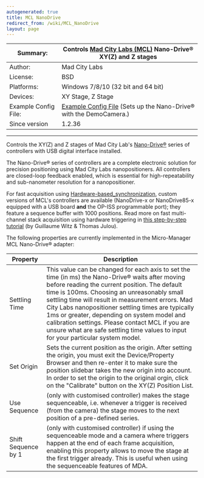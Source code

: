 ```yaml
---
autogenerated: true
title: MCL NanoDrive
redirect_from: /wiki/MCL_NanoDrive
layout: page
---
```


| Summary:             | Controls [Mad City Labs (MCL)](http://www.madcitylabs.com/) Nano-Drive® XY(Z) and Z stages                        |
|----------------------|-------------------------------------------------------------------------------------------------------------------|
| Author:              | Mad City Labs                                                                                                     |
| License:             | BSD                                                                                                               |
| Platforms:           | Windows 7/8/10 (32 bit and 64 bit)                                                                                |
| Devices:             | XY Stage, Z Stage                                                                                                 |
| Example Config File: | [Example Config File](media/MMConfig_MCL_NanoDrive.cfg "wikilink") (Sets up the Nano-Drive® with the DemoCamera.) |
| Since version        | 1.2.36                                                                                                            |

------------------------------------------------------------------------

Controls the XY(Z) and Z stages of Mad City Lab's
[Nano-Drive®](http://www.madcitylabs.com/nanodrive.html) series of
controllers with USB digital interface installed.

The Nano-Drive® series of controllers are a complete electronic solution
for precision positioning using Mad City Labs nanopositioners. All
controllers are closed-loop feedback enabled, which is essential for
high-repeatability and sub-nanometer resolution for a nanopositioner.

For fast acquisition using
[Hardware-based\_synchronization](Hardware-based_synchronization "wikilink"),
custom versions of MCL's controllers are available (NanoDrive-x or
NanoDrive85-x equipped with a USB board **and** the OP-ISS programmable
port); they feature a sequence buffer with 1000 positions. Read more on
fast multi-channel stack acquisition using hardware triggering in [this
step-by-step
tutorial](https://github.com/vanNimwegenLab/MiM_NikonTi/blob/master/Docs/NikonTi_hardware_triggering.md)
(by Guillaume Witz & Thomas Julou).

The following properties are currently implemented in the Micro-Manager
MCL Nano-Drive® adapter:

| Property            | Description                                                                                                                                                                                                                                                                                                                                                                                                                                                                                         |
|---------------------|-----------------------------------------------------------------------------------------------------------------------------------------------------------------------------------------------------------------------------------------------------------------------------------------------------------------------------------------------------------------------------------------------------------------------------------------------------------------------------------------------------|
| Settling Time       | This value can be changed for each axis to set the time (in ms) the Nano-Drive® waits after moving before reading the current position. The default time is 100ms. Choosing an unreasonably small settling time will result in measurement errors. Mad City Labs nanopositioner settling times are typically 1ms or greater, depending on system model and calibration settings. Please contact MCL if you are unsure what are safe settling time values to input for your particular system model. |
| Set Origin          | Sets the current position as the origin. After setting the origin, you must exit the Device/Property Browser and then re-enter it to make sure the position slidebar takes the new origin into account. In order to set the origin to the original orgin, click on the "Calibrate" button on the XY(Z) Position List.                                                                                                                                                                               |
| Use Sequence        | (only with customised controller) makes the stage sequenceable, i.e. whenever a trigger is received (from the camera) the stage moves to the next position of a pre-defined series.                                                                                                                                                                                                                                                                                                                 |
| Shift Sequence by 1 | (only with customised controller) if using the sequenceable mode and a camera where triggers happen at the end of each frame acquisition, enabling this property allows to move the stage at the first trigger already. This is useful when using the sequenceable features of MDA.                                                                                                                                                                                                                 |

